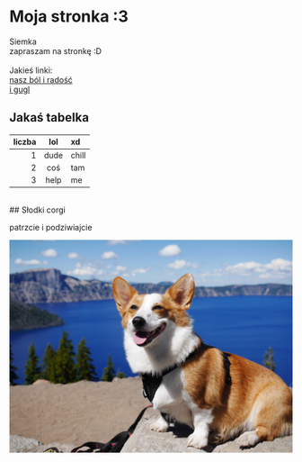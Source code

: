 # Moja stronka :3

Siemka<br>
zapraszam na stronkę :D<br>
<br>
Jakieś linki:<br>
[nasz ból i radość](https://stepik.org)<br>
[i gugl](https://www.google.com)
<br>
## Jakaś tabelka

| liczba | lol | xd |
| ---: | :---: | :--- |
| 1 | dude | chill |
| 2 | coś | tam |
| 3 | help | me |
<br>
## Słodki corgi

patrzcie i podziwiajcie

![y-tsui-QzSrKduMg7s-unsplash.jpg](y-tsui-QzSrKduMg7s-unsplash.jpg)

